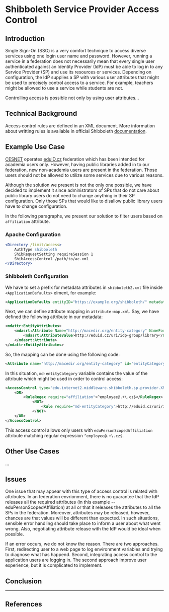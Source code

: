 # Shibboleth Service Provider Access Control

## Introduction
Single Sign-On (SSO) is a very comfort technique to access diverse services using one login user name and password. However, running a service in a federation does not necessarily mean that every single user authenticated against an Identity Provider (IdP) must be able to log in to any Service Provider (SP) and use its resources or services. Depending on configuration, the IdP supplies a SP with various user attributes that might be used to precisely control access to a service. For example, teachers might be allowed to use a service while students are not.

Controlling access is possible not only by using user attributes...

## Technical Background
Access control rules are defined in an XML document. More information about writting rules is available in official Shibboleth [documentation][NativeSPXMLAccessControl].

## Example Use Case
[CESNET][] operates [eduID.cz][] federation which has been intended for academia users only. However, having public libraries added in to our federation, new non-academia users are present in the federation. Those users should not be allowed to utilize some services due to various reasons.

Although the solution we present is not the only one possible, we have decided to implement it since administrators of SPs that do not care about public library users do not need to change anything in their SP configuration. Only those SPs that would like to disallow public library users have to change configuration.

In the following paragraphs, we present our solution to filter users based on `affiliation` attribute.

### Apache Configuration
```apache
<Directory /limit/access>
    AuthType shibboleth
    ShibRequestSetting requireSession 1
    ShibAccessControl /path/to/ac.xml 
</Directory>
```

### Shibboleth Configuration
We have to set a prefix for metadata attributes in `shibboleth2.xml` file inside `<ApplicationDefaults>` elment, for example:

```xml
<ApplicationDefaults entityID="https://example.org/shibboleth/" metadataAttributePrefix="md-">
```

Next, we can define attribute mapping in `attribute-map.xml`. Say, we have defined the following attribute in our metadata:

```xml
<mdattr:EntityAttributes>
    <mdasrt:Attribute Name="http://macedir.org/entity-category" NameFormat="urn:oasis:names:tc:SAML:2.0:attrname-format:uri">
        <mdasrt:AttributeValue>http://eduid.cz/uri/idp-group/library</mdasrt:AttributeValue>
    </mdasrt:Attribute>
</mdattr:EntityAttributes>
```

So, the mapping can be done using the following code:

```xml
<Attribute name="http://macedir.org/entity-category" id="entityCategory" />
```

In this situation, `md-entityCategory` variable contains the value of the attribute which might be used in order to control access:

```xml
<AccessControl type="edu.internet2.middleware.shibboleth.sp.provider.XMLAccessControl">
    <OR>    
        <RuleRegex require="affiliation">^employee@.+\.cz$</RuleRegex>    
            <NOT>    
                <Rule require="md-entityCategory">http://eduid.cz/uri/idp-group/library</Rule>       
            </NOT>    
    </OR>    
</AccessControl>
```

This access control allows only users with `eduPersonScopedAffiliation` attribute matching regular expression `^employee@.+\.cz$`.

## Other Use Cases
...

## Issues
One issue that may appear with this type of access control is related with attributes. In an federation envrionment, there is no guarantee that the IdP releases all the required attributes (in this example -- eduPersonScopedAffiliation) at all or that it releases the attributes to all the SPs in the federation. Moreover, attributes may be released, however, chances are that values will be different than expected. In such situations, sensible error handling should take place to inform a user about what went wrong. Also, negotiating attribute release with the IdP would be ideal when possible.

If an error occurs, we do not know the reason. There are two approaches. First, redirecting user to a web page to log environment variables and trying to diagnose what has happend. Second, integrating access control to the application users are logging in. The second approach improve user experience, but it is complicated to implement.

## Conclusion
----------------------------------------------------------------------

## References
[CESNET]: http://www.cesnet.cz/
[eduID.cz]: http://www.eduid.cz/
[eduID.cz-SPAC]: https://www.eduid.cz/cs/tech/filtrovani-uzivatelu-dokumentace
[NativeSPXMLAccessControl]: https://wiki.shibboleth.net/confluence/display/SHIB2/NativeSPXMLAccessControl


